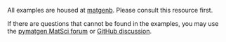 All examples are housed at [matgenb]. Please consult this resource first.

If there are questions that cannot be found in the examples, you may use the [pymatgen MatSci forum] or [GitHub discussion].

[matgenb]: https://matgenb.materialsvirtuallab.org/
[pymatgen MatSci forum]: https://matsci.org/pymatgen
[github discussion]: https://github.com/materialsproject/pymatgen/discussions
